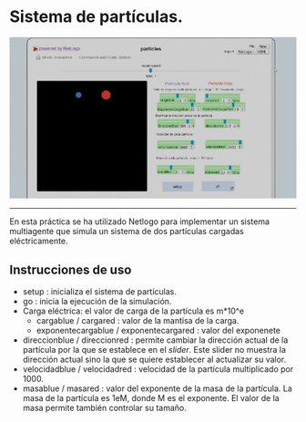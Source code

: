 
# Sistema de partículas.

<img src="./particulas.gif" alt="sistema de partículas">

___

En esta práctica se ha utilizado Netlogo para implementar un sistema multiagente que simula un sistema de dos partículas cargadas eléctricamente.

## Instrucciones de uso

* setup : inicializa el sistema de partículas.
* go : inicia la ejecución de la simulación.
* Carga eléctrica: el valor de carga de la partícula es m*10^e
  * cargablue / cargared : valor de la mantisa de la carga.
  * exponentecargablue / exponentecargared : valor del exponenete
* direccionblue / direccionred : permite cambiar la dirección actual de la partícula por la que se establece en el *slider*. Este slider no muestra la dirección actual sino la que se quiere establecer al actualizar su valor.
* velocidadblue / velocidadred : velocidad de la partícula multiplicado por 1000.
* masablue / masared : valor del exponente de la masa de la partícula. La masa de la partícula es 1eM, donde M es el exponente. El valor de la masa permite también controlar su tamaño.
